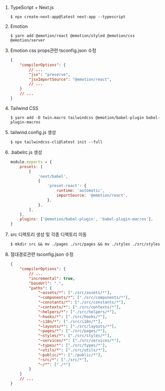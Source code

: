 1. TypeScript + Next.js
    ```shell
    $ npx create-next-app@latest next-app --typescript    
    ```
1. Emotion
    ```shell
    $ yarn add @emotion/react @emotion/styled @emotion/css @emotion/server
    ```
1. Emotion css props관련 tsconfig.json 수정
    ```json
    {
        "compilerOptions": {
            // ...
            "jsx": "preserve",
            "jsxImportSource": "@emotion/react",
            // ...
        }
        // ...
    }
    ```
1. Tailwind CSS
    ```shell
    $ yarn add -D twin.macro tailwindcss @emotion/babel-plugin babel-plugin-macros
    ```
1. tailwind.config.js 생성
    ```shell
    $ npx tailwindcss-cli@latest init --full
    ```
1. .babelrc.js 생성
    ```javascript
    module.exports = {
        presets: [
            [
                'next/babel',
                {
                    'preset-react': {
                        runtime: 'automatic',
                        importSource: '@emotion/react',
                    },
                },
            ],
        ],
        plugins: ['@emotion/babel-plugin', 'babel-plugin-macros'],
    }
    ```
1. src 디렉토리 생성 및 각종 디렉토리 이동
    ```shell
    $ mkdir src && mv ./pages ./src/pages && mv ./styles ./src/styles
    ```
1. 절대경로관련 tsconfig.json 수정
    ```json
    {
        "compilerOptions": {
            // ...
            "incremental": true,
            "baseUrl": ".",
            "paths": {
                "~assets/*": ["./src/assets/*"],
                "~components/*": ["./src/components/*"],
                "~constants/*": ["./src/constants/*"],
                "~contexts/*": ["./src/contexts/*"],
                "~helpers/*": ["./src/helpers/*"],
                "~hooks/*": ["./src/hooks/*"],
                "~i18n/*": ["./src/i18n/*"],
                "~layouts/*": ["./src/layouts/*"],
                "~pages/*": ["./src/pages/*"],
                "~styles/*": ["./src/styles/*"],
                "~services/*": ["./src/services/*"],
                "~types/*": ["./src/types/*"],
                "~utils/*": ["./src/utils/*"],
                "~public/*": ["./public/*"],
                "~src/*": ["./src/*"],
                "~/*": ["./*"]
            }
        }
        // ...
    }
    ```